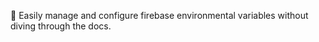 :rocket: Easily manage and configure firebase environmental variables without diving through the docs.
